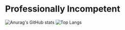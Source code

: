 # Professionally Incompetent

![Anurag's GitHub stats](https:/github-readme-stats-silk-kappa-85.vercel.app/api?username=IckyTheBiggy)
![Top Langs](https://github-readme-stats-silk-kappa-85.vercel.app/api/top-langs/?username=IckyTheBiggy&hide=html,shell,shaderlab,roff,scheme,css,scss,lua,nix,javascript,hlsl,glsl,CMake)
